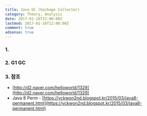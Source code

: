 ```yaml
---
title: Java GC (Garbage Collector)
category: Theory, Analysis
date: 2017-01-16T12:00:00Z
lastmod: 2017-01-16T12:00:00Z
comment: true
adsense: true
---
```


### 1.

### 2. G1 GC

### 3. 참조

* [http://d2.naver.com/helloworld/1329](http://d2.naver.com/helloworld/1329)
* Java 8 Perm - [https://yckwon2nd.blogspot.kr/2015/03/java8-permanent.html](https://yckwon2nd.blogspot.kr/2015/03/java8-permanent.html)

